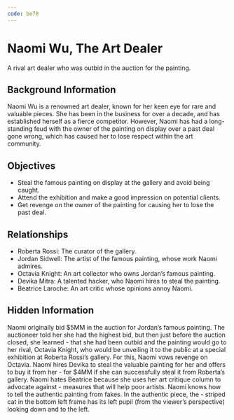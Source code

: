 ```yaml
---
code: be78
---
```


# Naomi Wu, The Art Dealer

A rival art dealer who was outbid in the auction for the painting.

## Background Information

Naomi Wu is a renowned art dealer, known for her keen eye for rare and valuable pieces. She has been in the business for over a decade, and has established herself as a fierce competitor. However, Naomi has had a long-standing feud with the owner of the painting on display over a past deal gone wrong, which has caused her to lose respect within the art community.

## Objectives

- Steal the famous painting on display at the gallery and avoid being caught.
- Attend the exhibition and make a good impression on potential clients.
- Get revenge on the owner of the painting for causing her to lose the past deal.

## Relationships

- Roberta Rossi: The curator of the gallery.
- Jordan Sidwell: The artist of the famous painting, whose work Naomi admires.
- Octavia Knight: An art collector who owns Jordan’s famous painting.
- Devika Mitra: A talented hacker, who Naomi hires to steal the painting.
- Beatrice Laroche: An art critic whose opinions annoy Naomi.

## Hidden Information

Naomi originally bid $5MM in the auction for Jordan’s famous painting. The auctioneer told her she had the highest bid, but then just before the auction closed, she learned - that she had been outbid and the painting would go to her rival, Octavia Knight, who would be unveiling it to the public at a special exhibition at Roberta Rossi’s gallery. For this, Naomi vows revenge on Octavia.
Naomi hires Devika to steal the valuable painting for her and offers to buy it from her - for $4MM if she can successfully steal it from Roberta’s gallery.
Naomi hates Beatrice because she uses her art critique column to advocate against - measures that will help poor artists.
Naomi knows how to tell the authentic painting from fakes. In the authentic piece, the - striped cat in the bottom left frame has its left pupil (from the viewer’s perspective) looking down and to the left.

